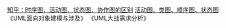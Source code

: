 [知乎：时序图、活动图、状态图、协作图的区别](https://zhuanlan.zhihu.com/p/559932671)
[活动图、类图、顺序图、状态图](https://blog.csdn.net/weixin_51567051/article/details/126957403)
《UML面向对象建模与涉及》
《UML大战需求分析》
